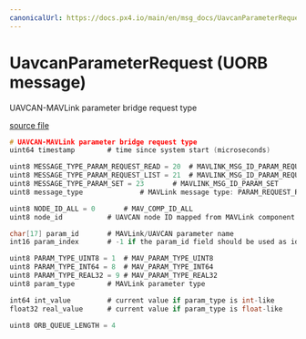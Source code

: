 ```yaml
---
canonicalUrl: https://docs.px4.io/main/en/msg_docs/UavcanParameterRequest
---
```


# UavcanParameterRequest (UORB message)

UAVCAN-MAVLink parameter bridge request type

[source file](https://github.com/PX4/PX4-Autopilot/blob/release/1.14/msg/UavcanParameterRequest.msg)

```c
# UAVCAN-MAVLink parameter bridge request type
uint64 timestamp		# time since system start (microseconds)

uint8 MESSAGE_TYPE_PARAM_REQUEST_READ = 20	# MAVLINK_MSG_ID_PARAM_REQUEST_READ
uint8 MESSAGE_TYPE_PARAM_REQUEST_LIST = 21	# MAVLINK_MSG_ID_PARAM_REQUEST_LIST
uint8 MESSAGE_TYPE_PARAM_SET = 23		# MAVLINK_MSG_ID_PARAM_SET
uint8 message_type				# MAVLink message type: PARAM_REQUEST_READ, PARAM_REQUEST_LIST, PARAM_SET

uint8 NODE_ID_ALL = 0		# MAV_COMP_ID_ALL
uint8 node_id			# UAVCAN node ID mapped from MAVLink component ID

char[17] param_id		# MAVLink/UAVCAN parameter name
int16 param_index		# -1 if the param_id field should be used as identifier

uint8 PARAM_TYPE_UINT8 = 1	# MAV_PARAM_TYPE_UINT8
uint8 PARAM_TYPE_INT64 = 8	# MAV_PARAM_TYPE_INT64
uint8 PARAM_TYPE_REAL32 = 9	# MAV_PARAM_TYPE_REAL32
uint8 param_type		# MAVLink parameter type

int64 int_value			# current value if param_type is int-like
float32 real_value		# current value if param_type is float-like

uint8 ORB_QUEUE_LENGTH = 4

```
